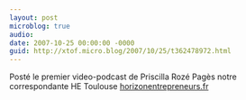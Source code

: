 ```yaml
---
layout: post
microblog: true
audio: 
date: 2007-10-25 00:00:00 -0000
guid: http://xtof.micro.blog/2007/10/25/t362478972.html
---
```

Posté le premier video-podcast de Priscilla Rozé Pagès notre correspondante HE Toulouse [horizonentrepreneurs.fr](http://horizonentrepreneurs.fr/)
